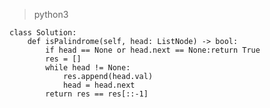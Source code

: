 > python3

    class Solution:
        def isPalindrome(self, head: ListNode) -> bool:
            if head == None or head.next == None:return True
            res = []
            while head != None:
                res.append(head.val)
                head = head.next
            return res == res[::-1]